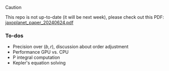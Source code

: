 > [!CAUTION]
> This repo is not up-to-date (it will be next week), please check out this PDF:
> [jaxoplanet_paper_20240624.pdf](https://github.com/user-attachments/files/15959212/jaxoplanet_paper_20240624.pdf)

### To-dos
- Precision over $(b, r)$, discussion about order adjustment
- Performance GPU vs. CPU
- P integral computation
- Kepler's equation solving

